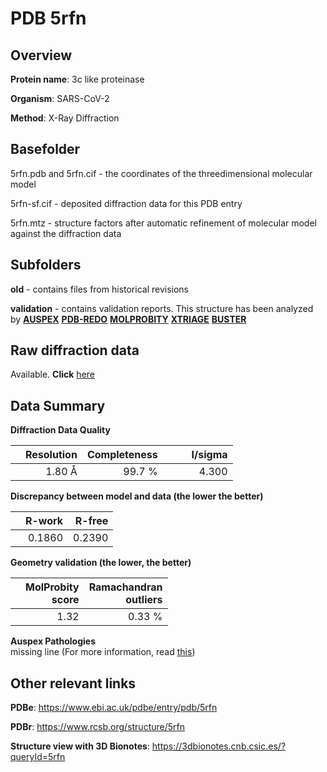 # PDB 5rfn

## Overview

**Protein name**: 3c like proteinase

**Organism**: SARS-CoV-2

**Method**: X-Ray Diffraction

## Basefolder

5rfn.pdb and 5rfn.cif - the coordinates of the threedimensional molecular model

5rfn-sf.cif - deposited diffraction data for this PDB entry

5rfn.mtz - structure factors after automatic refinement of molecular model against the diffraction data

## Subfolders



**old** - contains files from historical revisions

**validation** - contains validation reports. This structure has been analyzed by [**AUSPEX**](https://github.com/thorn-lab/coronavirus_structural_task_force/tree/master/pdb/3c_like_proteinase/SARS-CoV-2/5rfn/validation/auspex) [**PDB-REDO**](https://github.com/thorn-lab/coronavirus_structural_task_force/tree/master/pdb/3c_like_proteinase/SARS-CoV-2/5rfn/validation/pdb-redo) [**MOLPROBITY**](https://github.com/thorn-lab/coronavirus_structural_task_force/tree/master/pdb/3c_like_proteinase/SARS-CoV-2/5rfn/validation/molprobity) [**XTRIAGE**](https://github.com/thorn-lab/coronavirus_structural_task_force/blob/master/pdb/3c_like_proteinase/SARS-CoV-2/5rfn/validation/Xtriage_output.log) [**BUSTER**](https://www.globalphasing.com/buster/wiki/index.cgi?Covid19Pdb5RFN)

## Raw diffraction data

Available. **Click** [here](https://zenodo.org/record/3731484) 

## Data Summary
**Diffraction Data Quality**

|   | Resolution | Completeness| I/sigma |
|---|-------------:|----------------:|--------------:|
|   |1.80 Å|99.7  %|<img width=50/>4.300|

**Discrepancy between model and data (the lower the better)**

|   | **R-work**| **R-free**   
|---|-------------:|----------------:|           
||  0.1860|  0.2390|

**Geometry validation (the lower, the better)**

|   |**MolProbity<br>score**| **Ramachandran<br>outliers** 
|---|-------------:|----------------:|
||  1.32|  0.33 %|

**Auspex Pathologies**<br> missing line (For more information, read [this](https://github.com/thorn-lab/coronavirus_structural_task_force/blob/master/pdb/3c_like_proteinase/SARS-CoV-2/5rfn/validation/auspex/5rfn_auspex_comments.txt))

 



## Other relevant links 
**PDBe**:  https://www.ebi.ac.uk/pdbe/entry/pdb/5rfn
 
**PDBr**: https://www.rcsb.org/structure/5rfn 

**Structure view with 3D Bionotes**: https://3dbionotes.cnb.csic.es/?queryId=5rfn

